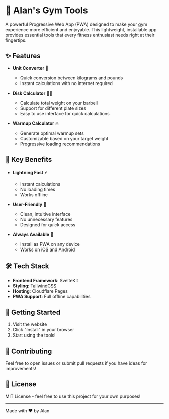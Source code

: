 # 💪 Alan's Gym Tools

A powerful Progressive Web App (PWA) designed to make your gym experience more efficient and enjoyable. This lightweight, installable app provides essential tools that every fitness enthusiast needs right at their fingertips.

## ✨ Features

- **Unit Converter** 🔄
  - Quick conversion between kilograms and pounds
  - Instant calculations with no internet required

- **Disk Calculator** 🏋️‍♂️
  - Calculate total weight on your barbell
  - Support for different plate sizes
  - Easy to use interface for quick calculations

- **Warmup Calculator** 🔥
  - Generate optimal warmup sets
  - Customizable based on your target weight
  - Progressive loading recommendations

## 🚀 Key Benefits

- **Lightning Fast** ⚡
  - Instant calculations
  - No loading times
  - Works offline

- **User-Friendly** 🎯
  - Clean, intuitive interface
  - No unnecessary features
  - Designed for quick access

- **Always Available** 📱
  - Install as PWA on any device
  - Works on iOS and Android

## 🛠️ Tech Stack

- **Frontend Framework**: SvelteKit
- **Styling**: TailwindCSS
- **Hosting**: Cloudflare Pages
- **PWA Support**: Full offline capabilities

## 🏁 Getting Started

1. Visit the website
2. Click "Install" in your browser
3. Start using the tools!

## 🤝 Contributing

Feel free to open issues or submit pull requests if you have ideas for improvements!

## 📝 License

MIT License - feel free to use this project for your own purposes!

---
Made with ❤️ by Alan
